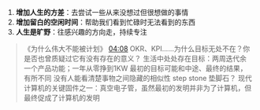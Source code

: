 1. **增加人生的方差**：去尝试一些从来没想过但很想做的事情
2. **增加留白的空闲时间**：帮助我们看到忙碌时无法看到的东西
3. **人生是旷野**：往感兴趣的方向走，持续专注


> 《为什么伟大不能被计划》
[04:08](https://podcasts.apple.com/cn/podcast/%E6%97%A0%E4%BA%BA%E7%9F%A5%E6%99%93/id1581271335?i=1000623788603&t=248) OKR、KPI......为什么目标无处不在？你是否也曾质疑过它有没有存在的意义？
生活中处处存在目标：两周迭代余一个产品功能；一年从零挣到1KW
最初的目标可能和中途、最终的结果，有所不同
没有人能看清楚事物之间隐藏的相似性
	step stone 垫脚石？
	现代计算机的关键固件之一：真空电子管，虽然最初的发明并非为了计算机，但最终促成了计算机的发明
	